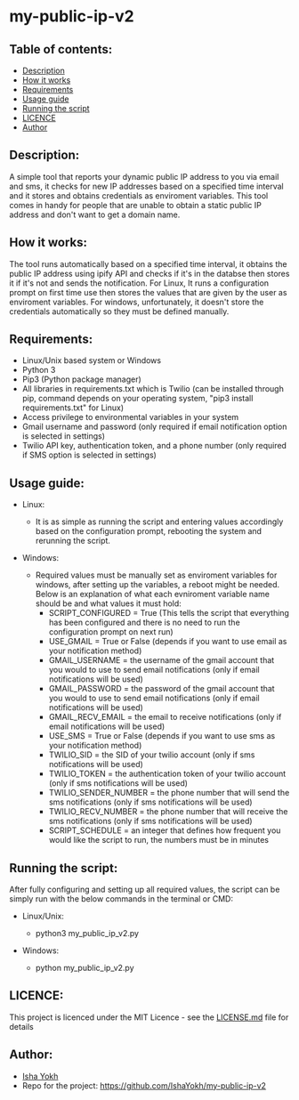 # my-public-ip-v2

## Table of contents:
- [Description](#Description)
- [How it works](#How-it-works)
- [Requirements](#Requirements)
- [Usage guide](#Usage-guide)
- [Running the script](#Running-the-script)
- [LICENCE](#LICENCE)
- [Author](#Author)

## Description:
A simple tool that reports your dynamic public IP address to you via email and sms, it checks for new IP addresses based on a specified time interval and it stores and obtains credentials as enviroment variables. This tool comes in handy for people that are unable to obtain a static public IP address and don't want to get a domain name.

## How it works:
The tool runs automatically based on a specified time interval, it obtains the public IP address using ipify API and checks if it's in the databse then stores it if it's not and sends the notification. For Linux, It runs a configuration prompt on first time use then stores the values that are given by the user as enviroment variables. For windows, unfortunately, it doesn't store the credentials automatically so they must be defined manually.

## Requirements:
- Linux/Unix based system or Windows
- Python 3
- Pip3 (Python package manager)
- All libraries in requirements.txt which is Twilio (can be installed through pip, command depends on your operating system, "pip3 install requirements.txt" for Linux)
- Access privilege to environmental variables in your system
- Gmail username and password (only required if email notification option is selected in settings)
- Twilio API key, authentication token, and a phone number (only required if SMS option is selected in settings)

## Usage guide:
- Linux:
  - It is as simple as running the script and entering values accordingly based on the configuration prompt, rebooting the system and rerunning the script.
  
- Windows:
  - Required values must be manually set as enviroment variables for windows, after setting up the variables, a reboot might be needed. Below is an explanation of what each evniroment variable name should be and what values it must hold:
    - SCRIPT_CONFIGURED = True (This tells the script that everything has been configured and there is no need to run the configuration prompt on next run)
    - USE_GMAIL = True or False (depends if you want to use email as your notification method)
    - GMAIL_USERNAME = the username of the gmail account that you would to use to send email notifications (only if email notifications will be used)
    - GMAIL_PASSWORD = the password of the gmail account that you would to use to send email notifications (only if email notifications will be used)
    - GMAIL_RECV_EMAIL = the email to receive notifications (only if email notifications will be used)
    - USE_SMS = True or False (depends if you want to use sms as your notification method)
    - TWILIO_SID = the SID of your twilio account (only if sms notifications will be used)
    - TWILIO_TOKEN = the authentication token of your twilio account (only if sms notifications will be used)
    - TWILIO_SENDER_NUMBER = the phone number that will send the sms notifications (only if sms notifications will be used)
    - TWILIO_RECV_NUMBER = the phone number that will receive the sms notifications (only if sms notifications will be used)
    - SCRIPT_SCHEDULE = an integer that defines how frequent you would like the script to run, the numbers must be in minutes


## Running the script:
After fully configuring and setting up all required values, the script can be simply run with the below commands in the terminal or CMD:

- Linux/Unix:
  - python3 my_public_ip_v2.py
  
- Windows:
  - python my_public_ip_v2.py

## LICENCE:
This project is licenced under the MIT Licence - see the [LICENSE.md](https://github.com/IshaYokh/my-public-ip-v2/blob/master/LICENSE) file for details

## Author:
- [Isha Yokh](https://github.com/IshaYokh)
- Repo for the project: https://github.com/IshaYokh/my-public-ip-v2
